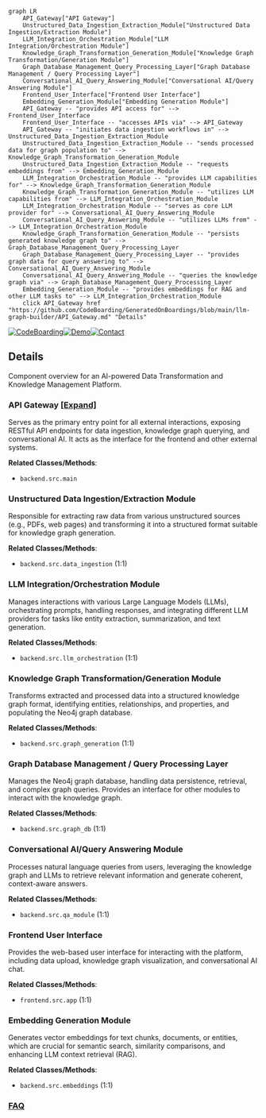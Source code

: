 ```mermaid
graph LR
    API_Gateway["API Gateway"]
    Unstructured_Data_Ingestion_Extraction_Module["Unstructured Data Ingestion/Extraction Module"]
    LLM_Integration_Orchestration_Module["LLM Integration/Orchestration Module"]
    Knowledge_Graph_Transformation_Generation_Module["Knowledge Graph Transformation/Generation Module"]
    Graph_Database_Management_Query_Processing_Layer["Graph Database Management / Query Processing Layer"]
    Conversational_AI_Query_Answering_Module["Conversational AI/Query Answering Module"]
    Frontend_User_Interface["Frontend User Interface"]
    Embedding_Generation_Module["Embedding Generation Module"]
    API_Gateway -- "provides API access for" --> Frontend_User_Interface
    Frontend_User_Interface -- "accesses APIs via" --> API_Gateway
    API_Gateway -- "initiates data ingestion workflows in" --> Unstructured_Data_Ingestion_Extraction_Module
    Unstructured_Data_Ingestion_Extraction_Module -- "sends processed data for graph population to" --> Knowledge_Graph_Transformation_Generation_Module
    Unstructured_Data_Ingestion_Extraction_Module -- "requests embeddings from" --> Embedding_Generation_Module
    LLM_Integration_Orchestration_Module -- "provides LLM capabilities for" --> Knowledge_Graph_Transformation_Generation_Module
    Knowledge_Graph_Transformation_Generation_Module -- "utilizes LLM capabilities from" --> LLM_Integration_Orchestration_Module
    LLM_Integration_Orchestration_Module -- "serves as core LLM provider for" --> Conversational_AI_Query_Answering_Module
    Conversational_AI_Query_Answering_Module -- "utilizes LLMs from" --> LLM_Integration_Orchestration_Module
    Knowledge_Graph_Transformation_Generation_Module -- "persists generated knowledge graph to" --> Graph_Database_Management_Query_Processing_Layer
    Graph_Database_Management_Query_Processing_Layer -- "provides graph data for query answering to" --> Conversational_AI_Query_Answering_Module
    Conversational_AI_Query_Answering_Module -- "queries the knowledge graph via" --> Graph_Database_Management_Query_Processing_Layer
    Embedding_Generation_Module -- "provides embeddings for RAG and other LLM tasks to" --> LLM_Integration_Orchestration_Module
    click API_Gateway href "https://github.com/CodeBoarding/GeneratedOnBoardings/blob/main/llm-graph-builder/API_Gateway.md" "Details"
```

[![CodeBoarding](https://img.shields.io/badge/Generated%20by-CodeBoarding-9cf?style=flat-square)](https://github.com/CodeBoarding/GeneratedOnBoardings)[![Demo](https://img.shields.io/badge/Try%20our-Demo-blue?style=flat-square)](https://www.codeboarding.org/demo)[![Contact](https://img.shields.io/badge/Contact%20us%20-%20contact@codeboarding.org-lightgrey?style=flat-square)](mailto:contact@codeboarding.org)

## Details

Component overview for an AI-powered Data Transformation and Knowledge Management Platform.

### API Gateway [[Expand]](./API_Gateway.md)
Serves as the primary entry point for all external interactions, exposing RESTful API endpoints for data ingestion, knowledge graph querying, and conversational AI. It acts as the interface for the frontend and other external systems.


**Related Classes/Methods**:

- `backend.src.main`


### Unstructured Data Ingestion/Extraction Module
Responsible for extracting raw data from various unstructured sources (e.g., PDFs, web pages) and transforming it into a structured format suitable for knowledge graph generation.


**Related Classes/Methods**:

- `backend.src.data_ingestion` (1:1)


### LLM Integration/Orchestration Module
Manages interactions with various Large Language Models (LLMs), orchestrating prompts, handling responses, and integrating different LLM providers for tasks like entity extraction, summarization, and text generation.


**Related Classes/Methods**:

- `backend.src.llm_orchestration` (1:1)


### Knowledge Graph Transformation/Generation Module
Transforms extracted and processed data into a structured knowledge graph format, identifying entities, relationships, and properties, and populating the Neo4j graph database.


**Related Classes/Methods**:

- `backend.src.graph_generation` (1:1)


### Graph Database Management / Query Processing Layer
Manages the Neo4j graph database, handling data persistence, retrieval, and complex graph queries. Provides an interface for other modules to interact with the knowledge graph.


**Related Classes/Methods**:

- `backend.src.graph_db` (1:1)


### Conversational AI/Query Answering Module
Processes natural language queries from users, leveraging the knowledge graph and LLMs to retrieve relevant information and generate coherent, context-aware answers.


**Related Classes/Methods**:

- `backend.src.qa_module` (1:1)


### Frontend User Interface
Provides the web-based user interface for interacting with the platform, including data upload, knowledge graph visualization, and conversational AI chat.


**Related Classes/Methods**:

- `frontend.src.app` (1:1)


### Embedding Generation Module
Generates vector embeddings for text chunks, documents, or entities, which are crucial for semantic search, similarity comparisons, and enhancing LLM context retrieval (RAG).


**Related Classes/Methods**:

- `backend.src.embeddings` (1:1)




### [FAQ](https://github.com/CodeBoarding/GeneratedOnBoardings/tree/main?tab=readme-ov-file#faq)